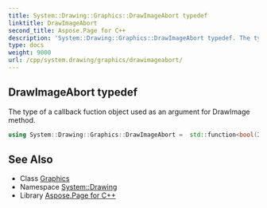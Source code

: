 ```yaml
---
title: System::Drawing::Graphics::DrawImageAbort typedef
linktitle: DrawImageAbort
second_title: Aspose.Page for C++
description: 'System::Drawing::Graphics::DrawImageAbort typedef. The type of a callback fuction object used as an argument for DrawImage method in C++.'
type: docs
weight: 9000
url: /cpp/system.drawing/graphics/drawimageabort/
---
```

## DrawImageAbort typedef


The type of a callback fuction object used as an argument for DrawImage method.

```cpp
using System::Drawing::Graphics::DrawImageAbort =  std::function<bool(IntPtr ptr)>
```

## See Also

* Class [Graphics](../)
* Namespace [System::Drawing](../../)
* Library [Aspose.Page for C++](../../../)
